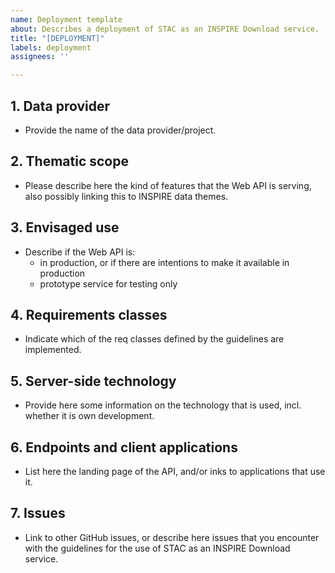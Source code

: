 ```yaml
---
name: Deployment template
about: Describes a deployment of STAC as an INSPIRE Download service.
title: "[DEPLOYMENT]"
labels: deployment
assignees: ''

---
```


## 1. Data provider
* Provide the name of the data provider/project.

## 2. Thematic scope
* Please describe here the kind of features that the Web API is serving, also possibly linking this to INSPIRE data themes.

## 3. Envisaged use
* Describe if the Web API is:
    * in production, or if there are intentions to make it available in production
    * prototype service for testing only

## 4. Requirements classes
* Indicate which of the req classes defined by the guidelines are implemented.

## 5. Server-side technology
* Provide here some information on the  technology that is used, incl. whether it is own development.

## 6. Endpoints and client applications
* List here the landing page of the API, and/or inks to applications that use it.

## 7. Issues
* Link to other GitHub issues, or describe here issues that you encounter with the guidelines for the use of STAC as an INSPIRE Download service.

